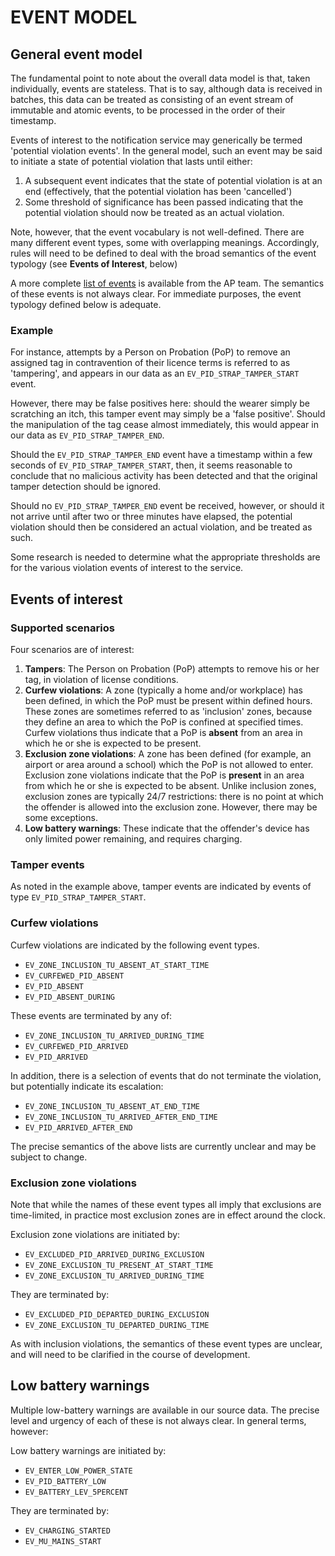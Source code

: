# EVENT MODEL

## General event model

The fundamental point to note about the overall data model is that, taken individually, events are stateless. That is to say, although data is received in batches, this data can be treated as consisting of an event stream of immutable and atomic events, to be processed in the order of their timestamp. 

Events of interest to the notification service may generically be termed 'potential violation events'. In the general model, such an event may be said to initiate a state of potential violation that lasts until either:

1. A subsequent event indicates that the state of potential violation is at an end (effectively, that the potential violation has been 'cancelled')
2. Some threshold of significance has been passed indicating that the potential violation should now be treated as an actual violation.

Note, however, that the event vocabulary is not well-defined. There are many different event types, some with overlapping meanings. Accordingly, rules will need to be defined to deal with the broad semantics of the event typology (see **Events of Interest**, below)

A more complete [list of events](https://jubilant-adventure-g65j3om.pages.github.io/hmpps/electronic_monitoring/source_data/live/live_data_sources/) is available from the AP team. The semantics of these events is not always clear. For immediate purposes, the event typology defined below is adequate.

### Example

For instance, attempts by a Person on Probation (PoP) to remove an assigned tag in contravention of their licence terms is referred to as 'tampering', and appears in our data as an `EV_PID_STRAP_TAMPER_START` event.

However, there may be false positives here: should the wearer simply be scratching an itch, this tamper event may simply be a 'false positive'. Should the manipulation of the tag cease almost immediately, this would appear in our data as `EV_PID_STRAP_TAMPER_END`.

Should the `EV_PID_STRAP_TAMPER_END` event have a timestamp within a few seconds of `EV_PID_STRAP_TAMPER_START`, then, it seems reasonable to conclude that no malicious activity has been detected and that the original tamper detection should be ignored.

Should no `EV_PID_STRAP_TAMPER_END` event be received, however, or should it not arrive until after two or three minutes have elapsed, the potential violation should then be considered an actual violation, and be treated as such.

Some research is needed to determine what the appropriate thresholds are for the various violation events of interest to the service.

## Events of interest

### Supported scenarios

Four scenarios are of interest:

1. **Tampers**: The Person on Probation (PoP) attempts to remove his or her tag, in violation of license conditions.
2. **Curfew violations**: A zone (typically a home and/or workplace) has been defined, in which the PoP must be present within defined hours. These zones are sometimes referred to as 'inclusion' zones, because they define an area to which the PoP is confined at specified times. Curfew violations thus indicate that a PoP is __absent__ from an area in which he or she is expected to be present.
3. **Exclusion zone violations**: A zone has been defined (for example, an airport or area around a school) which the PoP is not allowed to enter. Exclusion zone violations indicate that the PoP is __present__ in an area from which he or she is expected to be absent. Unlike inclusion zones, exclusion zones are typically 24/7 restrictions: there is no point at which the offender is allowed into the exclusion zone. However, there may be some exceptions.
4. **Low battery warnings**: These indicate that the offender's device has only limited power remaining, and requires charging.

### Tamper events

As noted in the example above, tamper events are indicated by events of type `EV_PID_STRAP_TAMPER_START`. 

### Curfew violations

Curfew violations are indicated by the following event types.

* `EV_ZONE_INCLUSION_TU_ABSENT_AT_START_TIME`
* `EV_CURFEWED_PID_ABSENT`
* `EV_PID_ABSENT`
* `EV_PID_ABSENT_DURING`

These events are terminated by any of:

* `EV_ZONE_INCLUSION_TU_ARRIVED_DURING_TIME`
* `EV_CURFEWED_PID_ARRIVED`
* `EV_PID_ARRIVED`

In addition, there is a selection of events that do not terminate the violation, but potentially indicate its escalation:

* `EV_ZONE_INCLUSION_TU_ABSENT_AT_END_TIME`
* `EV_ZONE_INCLUSION_TU_ARRIVED_AFTER_END_TIME`
* `EV_PID_ARRIVED_AFTER_END`

The precise semantics of the above lists are currently unclear and may be subject to change.

### Exclusion zone violations

Note that while the names of these event types all imply that exclusions are time-limited, in practice most exclusion zones are in effect around the clock.

Exclusion zone violations are initiated by:

* `EV_EXCLUDED_PID_ARRIVED_DURING_EXCLUSION`
* `EV_ZONE_EXCLUSION_TU_PRESENT_AT_START_TIME`
* `EV_ZONE_EXCLUSION_TU_ARRIVED_DURING_TIME`

They are terminated by:

* `EV_EXCLUDED_PID_DEPARTED_DURING_EXCLUSION`
* `EV_ZONE_EXCLUSION_TU_DEPARTED_DURING_TIME`

As with inclusion violations, the semantics of these event types are unclear, and will need to be clarified in the course of development.

## Low battery warnings

Multiple low-battery warnings are available in our source data. The precise level and urgency of each of these is not always clear. In general terms, however:

Low battery warnings are initiated by:

* `EV_ENTER_LOW_POWER_STATE`
* `EV_PID_BATTERY_LOW`
* `EV_BATTERY_LEV_5PERCENT`

They are terminated by:

* `EV_CHARGING_STARTED`
* `EV_MU_MAINS_START`
